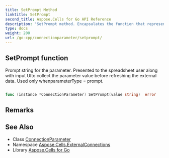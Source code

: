 ```yaml
---
title: SetPrompt Method 
linktitle: SetPrompt
second_title: Aspose.Cells for Go API Reference
description: 'SetPrompt method. Encapsulates the function that represents setprompt in Go.'
type: docs
weight: 200
url: /go-cpp/connectionparameter/setprompt/
---
```


## SetPrompt function

Prompt string for the parameter. Presented to the spreadsheet user along with input UIto collect the parameter value before refreshing the external data. Used only whenparameterType = prompt.

```go

func (instance *ConnectionParameter) SetPrompt(value string)  error

```

## Remarks


## See Also

* Class [ConnectionParameter](../)
* Namespace [Aspose.Cells.ExternalConnections](../../)
* Library [Aspose.Cells for Go](../../../)

